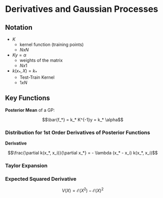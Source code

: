 # Derivatives and Gaussian Processes

## Notation

* $K$
    * kernel function (training points)
    * $NxN$
* $Ky=\alpha$
    * weights of the matrix
    * $Nx1$
* $k(x_*, X)=k_*$
    * Test-Train Kernel
    * $1xN$

## Key Functions

**Posterior Mean** of a GP:

$$\bar{f_*} = k_* K^{-1}y = k_* \alpha$$

### Distribution for 1st Order Derivatives of Posterior Functions

**Derivative**

$$\frac{\partial k(x_*, x_i)}{\partial x_*} = - \lambda (x_* - x_i) k(x_*, x_i)$$

### Taylor Expansion

### Expected Squared Derivative

$$V(X) = \mathcal{E}(X^2) - \mathcal{E}(X)^2$$
